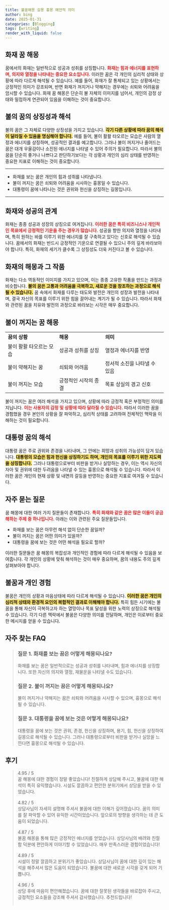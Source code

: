 ```yaml
---
title: 불꿈해몽 길몽 흉몽 예언적 의미
author: bing
date: 2025-01-31
categories: [Blogging]
tags: [writing]
render_with_liquid: false
---
```



<h2 id='화재 꿈 해몽'>화재 꿈 해몽</h2>

<p>꿈에서의 화재는 일반적으로 성공과 성취를 상징합니다. <b><span style="color: #ee2323;">화재는 힘과 에너지를 표현하며, 의지와 열정을 나타내는 중요한 요소입니다.</span></b> 이러한 꿈은 각 개인의 심리적 상태와 상황에 따라 다르게 해석될 수 있습니다. 예를 들어, 화재가 잘 통제되고 있는 상황에서는 긍정적인 의미가 강조되며, 반면 화재가 꺼지거나 약해지는 경우에는 쇠퇴와 어려움을 암시할 수 있습니다. 화재 꿈 해몽은 단순히 불 자체의 이미지를 넘어서, 개인의 감정 상태와 밀접하게 연관되어 있음을 이해하는 것이 중요합니다.</p>

<h2 id='불의 꿈의 상징성과 해석'>불의 꿈의 상징성과 해석</h2>

<p>불의 꿈은 그 자체로 다양한 상징성을 가지고 있습니다. <b><span style="background-color: #ffe066;">각기 다른 상황에 따라 꿈의 해석이 달라질 수 있음을 명심해야 합니다.</span></b> 예를 들어, 불이 활활 타오르는 모습은 사람의 열정과 에너지를 상징하며, 성공적인 결과를 예고합니다. 그러나 불이 꺼지거나 줄어드는 꿈은 대개 우울감이나 소진된 에너지를 나타낼 수 있어 주의가 필요합니다. 따라서 불의 꿈을 단순히 좋거나 나쁘다고 판단하기보다는 각 상황과 개인의 심리 상태를 반영하는 중요한 지표로 이해하는 것이 중요합니다.</p>

<hr />

<ul>
    <li>화재를 보는 꿈은 개인의 힘과 성취를 나타냅니다.</li>
    <li>불이 꺼지는 꿈은 쇠퇴와 어려움을 시사하는 흉몽일 수 있습니다.</li>
    <li>대통령이 꿈에 나타나는 것은 권위와 헌신을 상징하는 길몽입니다.</li>
</ul>

<hr />

<h2 id='화재와 성공의 관계'>화재와 성공의 관계</h2>

<p>화재는 종종 성공과 성장의 상징으로 여겨집니다. <b><span style="color: #ee2323;">이러한 꿈은 특히 비즈니스나 개인적인 목표에서 긍정적인 기운을 주는 경우가 많습니다.</span></b> 성공을 향한 의지와 열정을 나타내며, 특히 원하는 바를 이루기 위한 에너지를 잘 구축하고 있다는 신호로 해석될 수 있습니다. 꿈에서의 화재는 반드시 긍정적인 기운으로 연결될 수 있으니 주의 깊게 바라보아야 합니다. 특히, 화재의 세기가 클수록 그 상징성도 더욱 커진다고 볼 수 있습니다.</p>

<h2 id='화재의 해몽과 그 작품'>화재의 해몽과 그 작품</h2>

<p>화재는 다소 역동적인 이미지를 가지고 있으며, 이는 종종 고유한 작품을 만드는 과정과 비슷합니다. <b><span style="background-color: #ffe066;">불의 꿈은 고통과 어려움을 극복하고, 새로운 것을 창조하는 과정으로 해석될 수 있습니다.</span></b> 꿈 속에서 화재를 다루는 태도와 발전은 개인의 성장과 발전을 나타내며, 결국 자신의 목표를 이루기 위한 힘을 끌어내는 계기가 될 수 있습니다. 따라서 화재와 관련된 꿈을 치유와 발전의 과정으로 바라보는 시각은 매우 중요합니다.</p>

<h2 id='불이 꺼지는 꿈 해몽'>불이 꺼지는 꿈 해몽</h2>

<table>
    <tr>
        <td><b>꿈의 상황</b></td>
        <td><b>해몽</b></td>
        <td><b>의미</b></td>
    </tr>
    <tr>
        <td>불이 활활 타오르는 모습</td>
        <td>성공과 성취를 상징</td>
        <td>열정과 에너지를 반영</td>
    </tr>
    <tr>
        <td>불이 약해지는 꿈</td>
        <td>쇠퇴와 어려움</td>
        <td>정서적 소진을 나타낼 수 있음</td>
    </tr>
    <tr>
        <td>불이 꺼지는 모습</td>
        <td>긍정적인 시작의 종결</td>
        <td>목표 상실의 경고 신호</td>
    </tr>
</table>

<p>불이 꺼지는 꿈은 여러 해석을 가지고 있으며, 상황에 따라 긍정적 혹은 부정적인 의미를 지닙니다. <b><span style="color: #ee2323;">이는 사용자의 감정 및 상황에 따라 달라질 수 있습니다.</span></b> 따라서 이러한 꿈을 경험했을 경우 본인의 상황을 잘 파악하고, 심리적 상태를 고려하여 전체적인 맥락을 이해하는 것이 필요합니다.</p>

<h2 id='대통령 꿈의 해석'>대통령 꿈의 해석</h2>

<p>대통령 꿈은 주로 권위와 존경을 나타내며, 그 안에는 희망과 성취의 가능성이 담겨 있습니다. <b><span style="background-color: #ffe066;">대통령의 모습은 힘과 헌신을 상징하기도 하며, 개인의 목표를 이루기 위한 지도력을 상징합니다.</span></b> 그러나 대통령으로부터 비판을 받거나 실망하는 경우, 이는 역시 자신의 자아 및 권위에 대한 두려움을 나타낼 수 있는 흉몽으로 해석될 수 있습니다. 따라서 이러한 꿈은 개인의 현재 상황 및 내면의 갈등을 반영하는 중요한 지표로 여겨질 수 있습니다.</p>

<h2 id='자주 묻는 질문'>자주 묻는 질문</h2>

<p>꿈 해몽에 대한 여러 가지 질문들이 존재합니다. <b><span style="color: #ee2323;">특히 화재와 같은 꿈은 많은 이들이 궁금해하는 주제 중 하나입니다.</span></b> 아래는 이와 관련된 주요 질문들입니다.</p>

<ul>
    <li>화재를 보는 꿈은 아무런 해석 없이 단순한 꿈일까?</li>
    <li>불이 꺼지는 꿈은 어떤 의미가 있을까?</li>
    <li>대통령을 꿈에 보는 것은 어떤 해석을 필요로 할까?</li>
</ul>

<p>이러한 질문들은 꿈 해몽의 복잡성과 개인적인 경험에 따라 다르게 해석될 수 있음을 보여줍니다. 각 개인의 상황에 맞춰 해석하는 것이 매우 중요하며, 꿈의 내용도 주의 깊게 살펴보아야 합니다.</p>

<h2 id='불꿈과 개인 경험'>불꿈과 개인 경험</h2>

<p>불꿈은 개인의 상황과 마음상태에 따라 다르게 해석될 수 있습니다. <b><span style="background-color: #ffe066;">이러한 꿈은 개인의 심리적 상태와 환경적 요인의 복합적인 결과로 이해해야 합니다.</span></b> 특히 힘든 시기에는 불꿈을 통해 자신이 극복하고자 하는 열망이나 목표 달성을 위한 노력의 상징으로 해석될 수 있습니다. 각기 다른 맥락에서 불꿈은 다양한 의미를 전달하며, 개인은 이로부터 중요한 메시지를 얻을 수 있습니다.</p>


<h2 id='자주_찾는_FAQ'>자주 찾는 FAQ</h2>
<div itemscope="" itemtype="https://schema.org/FAQPage"> 
<blockquote> 
<div itemscope="" itemprop="mainEntity" itemtype="https://schema.org/Question"> 
<h3 itemprop="name">질문 1. 화재를 보는 꿈은 어떻게 해몽되나요?</h3> 
<div itemscope="" itemprop="acceptedAnswer" itemtype="https://schema.org/Answer"> 
<span itemprop="text"> 
<p>화재를 보는 꿈은 일반적으로는 성공과 성취를 나타내며, 힘과 에너지를 상징합니다. 또한 자신의 의지와 열정, 재물운을 나타낼 수도 있습니다.</p> 
</span> 
</div> 
</div> 

<div itemscope="" itemprop="mainEntity" itemtype="https://schema.org/Question"> 
<h3 itemprop="name">질문 2. 불이 꺼지는 꿈은 어떻게 해몽되나요?</h3> 
<div itemscope="" itemprop="acceptedAnswer" itemtype="https://schema.org/Answer"> 
<span itemprop="text"> 
<p>불이 꺼지거나 약해지는 꿈은 쇠퇴와 어려움을 시사할 수 있으며, 흉몽으로 해석될 수 있습니다.</p> 
</span> 
</div> 
</div> 

<div itemscope="" itemprop="mainEntity" itemtype="https://schema.org/Question"> 
<h3 itemprop="name">질문 3. 대통령을 꿈에 보는 것은 어떻게 해몽되나요?</h3> 
<div itemscope="" itemprop="acceptedAnswer" itemtype="https://schema.org/Answer"> 
<span itemprop="text"> 
<p>대통령을 꿈에 보는 것은 권위, 존경, 헌신을 상징하며, 용기, 힘, 헌신을 상징하여 길몽으로 해석될 수 있습니다. 그러나 대통령으로부터 비판을 받거나 실망을 느낀다면 흉몽으로 해석될 수 있습니다.</p> 
</span> 
</div> 
</div> 

</blockquote> 
</div>
<h2 id='후기'>후기</h2>
<div itemscope itemtype="https://schema.org/Product">
  <blockquote>
  <div itemprop="review" itemscope itemtype="https://schema.org/Review">
      <div itemprop="reviewRating" itemscope itemtype="https://schema.org/Rating"> <span itemprop="ratingValue">4.95</span> / <span itemprop="bestRating">5</span> </div>
      <span itemprop="reviewBody">꿈 해몽에 대한 경험이 정말 좋았습니다! 친절하게 상담해 주시고, 불꿈에 대한 해석이 특히 유익했습니다. 시설도 깔끔하고 편안한 분위기에서 상담을 받을 수 있었습니다.</span>
  </div>
  <br>
  <div itemprop="review" itemscope itemtype="https://schema.org/Review">
      <div itemprop="reviewRating" itemscope itemtype="https://schema.org/Rating"> <span itemprop="ratingValue">4.82</span> / <span itemprop="bestRating">5</span> </div>
      <span itemprop="reviewBody">상담사님이 자세히 설명해 주셔서 불꿈에 대한 이해가 깊어졌습니다. 꿈의 의미를 잘 파악할 수 있어 유익한 시간이었습니다. 앞으로의 방향을 생각하는 데 큰 도움이 되었습니다.</span>
  </div>
  <br>
  <div itemprop="review" itemscope itemtype="https://schema.org/Review">
      <div itemprop="reviewRating" itemscope itemtype="https://schema.org/Rating"> <span itemprop="ratingValue">4.87</span> / <span itemprop="bestRating">5</span> </div>
      <span itemprop="reviewBody">불꿈 해몽을 통해 많은 긍정적인 에너지를 얻었습니다. 상담사님의 배려와 친절함 덕분에 편안하게 이야기할 수 있었습니다. 매우 만족스러운 경험이었습니다!</span>
  </div>
  <br>
  <div itemprop="review" itemscope itemtype="https://schema.org/Review">
      <div itemprop="reviewRating" itemscope itemtype="https://schema.org/Rating"> <span itemprop="ratingValue">4.89</span> / <span itemprop="bestRating">5</span> </div>
      <span itemprop="reviewBody">시설이 정말 깔끔하고 분위기가 좋았습니다. 상담사님이 꿈에 대한 깊이 있는 해석을 해주셔서 많은 도움이 되었습니다. 불꿈에 대한 새로운 시각을 갖게 되어 기쁩니다.</span>
  </div>
  <br>
  <div itemprop="review" itemscope itemtype="https://schema.org/Review">
      <div itemprop="reviewRating" itemscope itemtype="https://schema.org/Rating"> <span itemprop="ratingValue">4.96</span> / <span itemprop="bestRating">5</span> </div>
      <span itemprop="reviewBody">상담 후에 마음이 편안해졌습니다. 꿈에 대한 잘못된 생각들을 바로잡아 주시고, 긍정적인 요소들을 강조해 주셔서 감사했습니다. 추천드립니다!</span>
  </div>
  <br>
  </blockquote>
</div>
